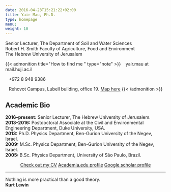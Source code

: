 ```yaml
---
date: 2016-04-23T15:21:22+02:00
title: Yair Mau, Ph.D.
type: homepage
menu: 
weight: 10
---
```


Senior Lecturer, The Department of Soil and Water Sciences  
Robert H. Smith Faculty of Agriculture, Food and Environment  
The Hebrew University of Jerusalem

[//]: # (​{{< admonition title="How to find me" type="note" >}}
**email:** `yair.mau at mail.huji.ac.il`  
**phone:** `+972 8 948 9386 `  
**where:** Rehovot Campus, Lubell building, office 19.
{{< /admonition >}})

{{< admonition title="How to find me " type="note" >}}
<i class="fa fa-envelope fa-fw fa-lg" aria-hidden="true"></i> <span>&ensp;</span> yair.mau at mail.huji.ac.il  
<!-- <i class="entypo entypo-mail" style="font-size:22px" aria-hidden="true"></i> <span>&ensp;</span> yair.mau at mail.huji.ac.il   -->
<i class="fa fa-phone fa-fw fa-lg" aria-hidden="true"></i> <span>&ensp;</span> +972 8 948 9386  
<!-- <i class="entypo entypo-phone" style="font-size:22px" aria-hidden="true"></i> <span>&ensp;</span> +972 8 948 9386   -->
<!-- <i class="fa fa-map-signs fa-fw fa-lg" aria-hidden="true"></i> <span>&ensp;</span>  Rehovot Campus, Lubell building, office 19. <a href="https://goo.gl/maps/DM62y5VXAxJ2" target="_blank">Map here</a>. -->
<i class="entypo entypo-address" style="font-size:22px" aria-hidden="true"></i> <span>&ensp;</span>  Rehovot Campus, Lubell building, office 19. <a href="https://goo.gl/maps/DM62y5VXAxJ2" target="_blank">Map here</a>
{{< /admonition >}}

## <i class="entypo entypo-vcard" aria-hidden="true"></i> Academic Bio​ 

**2016–present:** Senior Lecturer, The Hebrew University of Jerusalem.  
**2013–2016:** Postdoctoral Associate at the Civil and Environmental Engineering Department, Duke University, USA.  
**2013:** Ph.D. Physics Department, Ben-Gurion University of the Negev, Israel.  
**2009:** M.Sc. Physics Department, Ben-Gurion University of the Negev, Israel.  
**2005:** B.Sc. Physics Department, University of São Paulo, Brazil.  

<p style="text-align: center;">
<a href="/cv_yairmau.pdf" class="button" target="_blank">Check out my CV</a>
<a href="https://huji.academia.edu/YairMau" class="button" target="_blank">Academia.edu profile</a>
<a href="https://scholar.google.com/citations?user=kiKmEQMAAAAJ" class="button" target="_blank">Google scholar profile</a>
</p>

<!-- -----
## <i class="fa fa-bullhorn" aria-hidden="true"></i> Join our group!
Research project for graduate students. [Read more here.](/group/join) -->

<!-- {{< admonition title="[Join our group!]" type="allert" >}}
 [Read more here](/group/join).
{{< /admonition >}} -->


-----
Nothing is more practical than a good theory.  
**Kurt Lewin**

<!-- {{< random_quote >}} -->

<!-- Group of Elements 
<ul>
  <li class="zocial-twitter"></li>
  <li class="zocial-flickr"></li>
  <li class="zocial-lastfm"></li>
  <li class="zocial-reddit"></li>
</ul>
-->